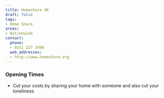 ```yaml
---
title: Homeshare UK
draft: false
tags:
- Home Share
areas:
- Nationwide
contact:
  phone:
  - 0151 227 3499
  web_addresses:
  - http://www.homeshare.org
---
```


### Opening Times
* Cut your costs by sharing your home with someone and also cut your loneliness